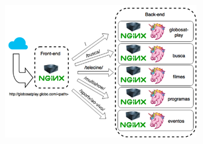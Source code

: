 <!-- .slide: data-background-color="#fff" -->
<img src="static/globosat-play.png" style="width: 900px" />
